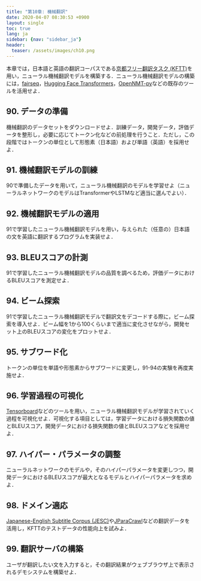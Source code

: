```yaml
---
title: "第10章: 機械翻訳"
date: 2020-04-07 08:30:53 +0900
layout: single
toc: true
lang: ja
sidebar: {nav: "sidebar_ja"}
header:
  teaser: /assets/images/ch10.png
---
```


本章では，日本語と英語の翻訳コーパスである[京都フリー翻訳タスク (KFTT)](http://www.phontron.com/kftt/index-ja.html)を用い，ニューラル機械翻訳モデルを構築する．ニューラル機械翻訳モデルの構築には，[fairseq](https://github.com/pytorch/fairseq)，[Hugging Face Transformers](https://github.com/huggingface/transformers)，[OpenNMT-py](https://github.com/OpenNMT/OpenNMT-py)などの既存のツールを活用せよ．

## 90. データの準備

機械翻訳のデータセットをダウンロードせよ．訓練データ，開発データ，評価データを整形し，必要に応じてトークン化などの前処理を行うこと．ただし，この段階ではトークンの単位として形態素（日本語）および単語（英語）を採用せよ．

## 91. 機械翻訳モデルの訓練

90で準備したデータを用いて，ニューラル機械翻訳のモデルを学習せよ（ニューラルネットワークのモデルはTransformerやLSTMなど適当に選んでよい）．

## 92. 機械翻訳モデルの適用

91で学習したニューラル機械翻訳モデルを用い，与えられた（任意の）日本語の文を英語に翻訳するプログラムを実装せよ．

## 93. BLEUスコアの計測

91で学習したニューラル機械翻訳モデルの品質を調べるため，評価データにおけるBLEUスコアを測定せよ．

## 94. ビーム探索

91で学習したニューラル機械翻訳モデルで翻訳文をデコードする際に，ビーム探索を導入せよ．ビーム幅を1から100くらいまで適当に変化させながら，開発セット上のBLEUスコアの変化をプロットせよ．

## 95. サブワード化

トークンの単位を単語や形態素からサブワードに変更し，91-94の実験を再度実施せよ．

## 96. 学習過程の可視化

[Tensorboard](https://www.tensorflow.org/tensorboard)などのツールを用い，ニューラル機械翻訳モデルが学習されていく過程を可視化せよ．可視化する項目としては，学習データにおける損失関数の値とBLEUスコア，開発データにおける損失関数の値とBLEUスコアなどを採用せよ．

## 97. ハイパー・パラメータの調整

ニューラルネットワークのモデルや，そのハイパーパラメータを変更しつつ，開発データにおけるBLEUスコアが最大となるモデルとハイパーパラメータを求めよ．

## 98. ドメイン適応

[Japanese-English Subtitle Corpus (JESC)](https://nlp.stanford.edu/projects/jesc/index_ja.html)や[JParaCrawl](http://www.kecl.ntt.co.jp/icl/lirg/jparacrawl/)などの翻訳データを活用し，KFTTのテストデータの性能向上を試みよ．

## 99. 翻訳サーバの構築

ユーザが翻訳したい文を入力すると，その翻訳結果がウェブブラウザ上で表示されるデモシステムを構築せよ．
